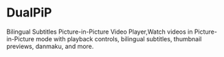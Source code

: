 # DualPiP
 Bilingual Subtitles Picture-in-Picture Video Player,Watch videos in Picture-in-Picture mode with playback controls, bilingual subtitles, thumbnail previews, danmaku, and more.
